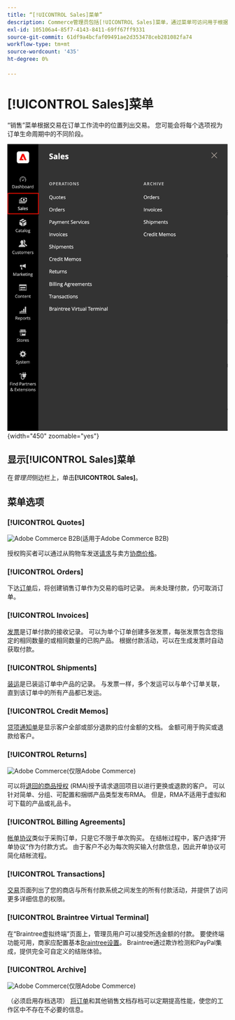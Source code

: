 ```yaml
---
title: “[!UICONTROL Sales]菜单”
description: Commerce管理员包括[!UICONTROL Sales]菜单，通过菜单可访问用于根据订单在工作流中的位置处理订单的工具。
exl-id: 105106a4-85f7-4143-8411-69ff67ff9331
source-git-commit: 61df9a4bcfaf09491ae2d353478ceb281082fa74
workflow-type: tm+mt
source-wordcount: '435'
ht-degree: 0%

---
```


# [!UICONTROL Sales]菜单

“销售”菜单根据交易在订单工作流中的位置列出交易。 您可能会将每个选项视为订单生命周期中的不同阶段。

![销售菜单](./assets/admin-menu-sales.png){width="450" zoomable="yes"}

## 显示[!UICONTROL Sales]菜单

在&#x200B;_管理员_&#x200B;侧边栏上，单击&#x200B;**[!UICONTROL Sales]**。

## 菜单选项

### [!UICONTROL Quotes]

![Adobe Commerce B2B](../assets/b2b.svg)(适用于Adobe Commerce B2B)

授权购买者可以通过从购物车发送[请求](../b2b/quote-request.md)与卖方[协商价格](../b2b/quotes.md)。

### [!UICONTROL Orders]

下达[订单](orders.md)后，将创建销售订单作为交易的临时记录。 尚未处理付款，仍可取消订单。

### [!UICONTROL Invoices]

[发票](invoices.md)是订单付款的接收记录。 可以为单个订单创建多张发票，每张发票包含您指定的相同数量的或相同数量的已购产品。 根据付款活动，可以在生成发票时自动获取付款。

### [!UICONTROL Shipments]

[装运](shipments.md)是已装运订单中产品的记录。 与发票一样，多个发运可以与单个订单关联，直到该订单中的所有产品都已发运。

### [!UICONTROL Credit Memos]

[贷项通知单](credit-memos.md)是显示客户全部或部分退款的应付金额的文档。 金额可用于购买或退款给客户。

### [!UICONTROL Returns]

![Adobe Commerce](../assets/adobe-logo.svg)(仅限Adobe Commerce)

可以将[退回的商品授权](returns.md) (RMA)授予请求退回项目以进行更换或退款的客户。 可以针对简单、分组、可配置和捆绑产品类型发布RMA。 但是，RMA不适用于虚拟和可下载的产品或礼品卡。

### [!UICONTROL Billing Agreements]

[帐单协议](paypal-billing-agreements.md)类似于采购订单，只是它不限于单次购买。 在结帐过程中，客户选择“开单协议”作为付款方式。 由于客户不必为每次购买输入付款信息，因此开单协议可简化结帐流程。

### [!UICONTROL Transactions]

[交易](transactions.md)页面列出了您的商店与所有付款系统之间发生的所有付款活动，并提供了访问更多详细信息的权限。

### [!UICONTROL Braintree Virtual Terminal]

在“Braintree虚拟终端”页面上，管理员用户可以接受所选金额的付款。 要使终端功能可用，商家应配置基本[Braintree设置](braintree.md)。 Braintree通过欺诈检测和PayPal集成，提供完全可自定义的结账体验。

### [!UICONTROL Archive]

![Adobe Commerce](../assets/adobe-logo.svg)(仅限Adobe Commerce)

（必须启用存档选项） [将订单](order-archive.md)和其他销售文档存档可以定期提高性能，使您的工作区中不存在不必要的信息。
